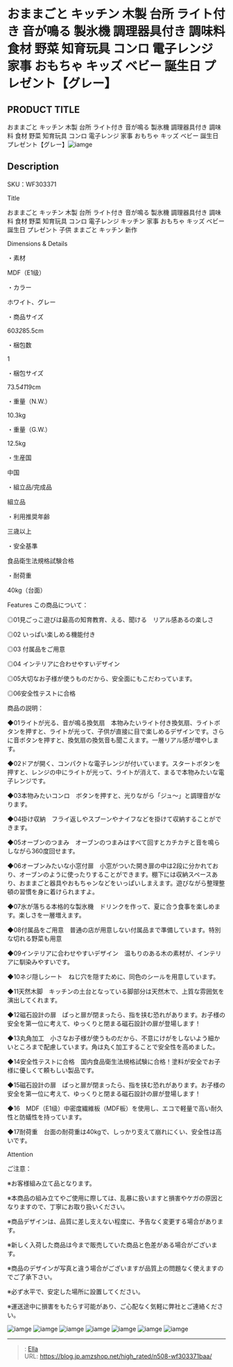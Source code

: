 # おままごと キッチン 木製 台所 ライト付き 音が鳴る 製氷機 調理器具付き 調味料 食材 野菜 知育玩具 コンロ 電子レンジ  家事 おもちゃ キッズ ベビー 誕生日 プレゼント【グレー】


## PRODUCT TITLE 

おままごと キッチン 木製 台所 ライト付き 音が鳴る 製氷機 調理器具付き 調味料 食材 野菜 知育玩具 コンロ 電子レンジ  家事 おもちゃ キッズ ベビー 誕生日 プレゼント【グレー】![iamge](https://b2bfiles1.gigab2b.cn/image/wkseller/304/20230615_a4013c8acbf761b81eecf2e400120e8a.jpg)

## Description

SKU：WF303371

Title

おままごと キッチン 木製 台所 ライト付き 音が鳴る 製氷機 調理器具付き 調味料 食材 野菜 知育玩具 コンロ 電子レンジ キッチン 家事 おもちゃ キッズ ベビー 誕生日 プレゼント 子供 ままごと キッチン 新作

Dimensions &amp; Details



・素材

MDF（E1级）

・カラー

ホワイト、グレー

・商品サイズ

60*32*85.5cm

・梱包数

1

・梱包サイズ

73.5*41*19cm

・重量（N.W.）

10.3kg

・重量（G.W.）

12.5kg

・生産国

中国

・組立品/完成品

組立品

・利用推奨年齢

三歳以上

・安全基準

食品衛生法規格試験合格

・耐荷重

40kg（台面）



Features
この商品について：

◎01見ごっこ遊びは最高の知育教育、える、聞ける　リアル感あるの楽しさ 

◎02 いっぱい楽しめる機能付き

◎03 付属品をご用意

◎04 インテリアに合わせやすいデザイン

◎05大切なお子様が使うものだから、安全面にもこだわっています。

◎06安全性テストに合格



商品の説明：

◆01ライトが光る、音が鳴る換気扇　本物みたいライト付き換気扇、ライトボタンを押すと、ライトが光って、子供が直接に目で楽しめるデザインです。さらに音ボタンを押すと、換気扇の換気音も聞こえます。一層リアル感が増やします。



◆02ドアが開く、コンパクトな電子レンジが付いています。スタートボタンを押すと、レンジの中にライトが光って、ライトが消えて、まるで本物みたいな電子レンジです。



◆03本物みたいコンロ　ボタンを押すと、光りながら「ジュ～」と調理音がなります。



◆04掛け収納　フライ返しやスプーンやナイフなどを掛けて収納することができます。



◆05オーブンのつまみ　オーブンのつまみはすべて回すとカチカチと音を鳴らしながら360度回せます。



◆06オーブンみたいな小窓付扉　小窓がついた開き扉の中は2段に分かれており、オーブンのように使ったりすることができます。棚下には収納スペースあり、おままごと器具やおもちゃンなどをいっぱいしまえます。遊びながら整理整頓の習慣を身に着けられますよ。



◆07氷が落ちる本格的な製氷機　ドリンクを作って、夏に合う食事を楽しめます。楽しさを一層増えます。



◆08付属品をご用意　普通の店が用意しない付属品まで準備しています。特別な切れる野菜も用意 



◆09インテリアに合わせやすいデザイン　温もりのある木の素材が、インテリアに馴染みやすいです。



◆10ネジ隠しシート　ねじ穴を隠すために、同色のシールを用意しています。



◆11天然木脚　キッチンの土台となっている脚部分は天然木で、上質な雰囲気を演出してくれます。



◆12磁石設計の扉　ぱっと扉が閉まったら、指を挟む恐れがあります。お子様の安全を第一位に考えて、ゆっくりと閉まる磁石設計の扉が登場します！



◆13丸角加工　小さなお子様が使うものだから、不意にけがをしないよう細かいところまで配慮しています。角は丸く加工することで安全性を高めました。



◆14安全性テストに合格　国内食品衛生法規格試験に合格！塗料が安全でお子様に優しくて頼もしい製品です。



◆15磁石設計の扉　ぱっと扉が閉まったら、指を挟む恐れがあります。お子様の安全を第一位に考えて、ゆっくりと閉まる磁石設計の扉が登場します！



◆16　MDF（E1级）中密度繊維板（MDF板）を使用し、エコで軽量で高い耐久性と防蟻性を持っています。



◆17耐荷重　台面の耐荷重は40kgで、しっかり支えて崩れにくい、安全性は高いです。









Attention



ご注意：

※お客様組み立て品となります。

※本商品の組み立てやご使用に際しては、乱暴に扱いますと損害やケガの原因となりますので、丁寧にお取り扱いください。

※商品デザインは、品質に差し支えない程度に、予告なく変更する場合があります。

※新しく入荷した商品は今まで販売していた商品と色差がある場合がございます。

※商品のデザインが写真と違う場合がございますが品質上の問題なく使えますのでご了承下さい。

※必ず水平で、安定した場所に設置してください。

※運送途中に損害をもたらす可能があり、ご心配なく気軽に弊社とご連絡ください。









![iamge](https://b2bfiles1.gigab2b.cn/image/wkseller/304/20230622_4016d3a64af728e313d2d9a371a6e473.jpg)
![iamge](https://b2bfiles1.gigab2b.cn/image/wkseller/304/20230622_65b706edb562094f453005290064fa4f.jpg)
![iamge](https://b2bfiles1.gigab2b.cn/image/wkseller/304/20230622_4f8990267d80273685bceb9e5145c606.jpg)
![iamge](https://b2bfiles1.gigab2b.cn/image/wkseller/304/20230622_8f7682c11518249c875e9f06625e4206.jpg)
![iamge](https://b2bfiles1.gigab2b.cn/image/wkseller/304/20230622_dc46acdb2eaec3f7ceacf95ab9a3ee80.jpg)
![iamge](https://b2bfiles1.gigab2b.cn/image/wkseller/304/20230622_347b218f0b41b3755f8f729c667b00d2.jpg)
![iamge](https://b2bfiles1.gigab2b.cn/image/wkseller/304/20230622_e4145cf5cfdaa7fc367abf62f8800eda.jpg)


---

> : [Ella](https://blog.jp.amzshop.net/)  
> URL: https://blog.jp.amzshop.net/high_rated/n508-wf303371baa/  

